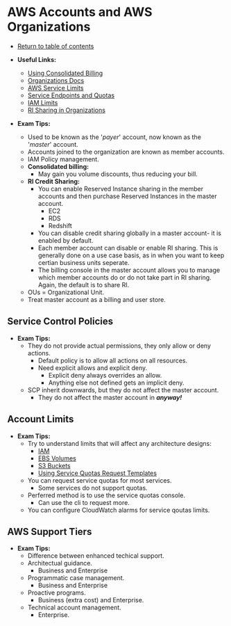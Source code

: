 # AWS Accounts and AWS Organizations

* [Return to table of contents](../../../README.md)

* **Useful Links:**
  * [Using Consolidated Billing](https://docs.aws.amazon.com/awsaccountbilling/latest/aboutv2/useconsolidatedbilling-discounts.html)
  * [Organizations Docs](https://docs.aws.amazon.com/organizations/?id=docs_gateway)
  * [AWS Service Limits](https://docs.aws.amazon.com/general/latest/gr/aws_service_limits.html)
  * [Service Endpoints and Quotas](https://docs.aws.amazon.com/general/latest/gr/aws-general.pdf#aws-service-information)
  * [IAM Limits](https://docs.aws.amazon.com/IAM/latest/UserGuide/reference_iam-limits.html)
  * [RI Sharing in Organizations](https://aws.amazon.com/blogs/publicsector/controlling-how-your-aws-credits-and-ri-discounts-are-shared-across-your-organization/)

* **Exam Tips:**
  * Used to be known as the '_payer_' account, now known as the '_master_' account.
  * Accounts joined to the organization are known as member accounts.
  * IAM Policy management.
  * **Consolidated billing:**
    * May gain you volume discounts, thus reducing your bill.
  * **RI Credit Sharing:**
    * You can enable Reserved Instance sharing in the member accounts and then purchase Reserved Instances in the master account.
      * EC2
      * RDS
      * Redshift
    * You can disable credit sharing globally in a master account- it is enabled by default.
    * Each member account can disable or enable RI sharing. This is generally done on a use case basis, as in when you want to keep certian business units seperate.
    * The billing console in the master account allows you to manage which member accounts do or do not take part in RI sharing. Again, the default is to share RI.
  * OUs = Organizational Unit.
  * Treat master account as a billing and user store.

## Service Control Policies

* **Exam Tips:**
  * They do not provide actual permissions, they only allow or deny actions.
    * Default policy is to allow all actions on all resources.
    * Need explicit allows and explicit deny.
      * Explicit deny always overrides an allow.
      * Anything else not defined gets an implicit deny.
  * SCP inherit downwards, but they do not affect the master account.
    * They do not affect the master account in **_anyway!_**

## Account Limits

* **Exam Tips:**
  * Try to understand limits that will affect any architecture designs:
    * [IAM](https://docs.aws.amazon.com/general/latest/gr/iam-service.html)
    * [EBS Volumes](https://docs.aws.amazon.com/general/latest/gr/ebs-service.html)
    * [S3 Buckets](https://docs.aws.amazon.com/general/latest/gr/s3.html)
    * [Using Service Quotas Request Templates](https://docs.aws.amazon.com/servicequotas/latest/userguide/organization-templates.html)
  * You can request service quotas for most services.
    * Some services do not support quotas.
  * Perferred method is to use the service quotas console.
    * Can use the cli to request more.
  * You can configure CloudWatch alarms for service qoutas limits.

## AWS Support Tiers

* **Exam Tips:**
  * Difference between enhanced techical support.
  * Architectual guidance.
    * Business and Enterprise
  * Programmatic case management.
    * Business and Enterprise
  * Proactive programs.
    * Business (extra cost) and Enterprise.
  * Technical account management.
    * Enterprise.
